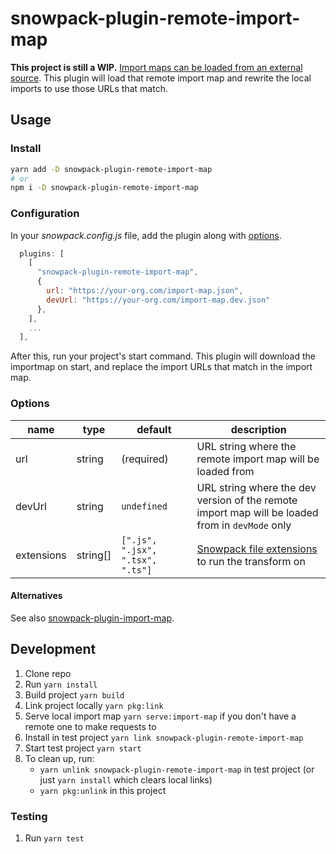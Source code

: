 # snowpack-plugin-remote-import-map

**This project is still a WIP.** [Import maps can be loaded from an external source](https://github.com/WICG/import-maps#installation). This plugin will load that remote import map and rewrite the local imports to use those URLs that match.

## Usage

### Install

```sh
yarn add -D snowpack-plugin-remote-import-map
# or
npm i -D snowpack-plugin-remote-import-map
```

### Configuration

In your _snowpack.config.js_ file, add the plugin along with [options](#options).

```js
  plugins: [
    [
      "snowpack-plugin-remote-import-map",
      {
        url: "https://your-org.com/import-map.json",
        devUrl: "https://your-org.com/import-map.dev.json"
      },
    ],
    ...
  ],
```

After this, run your project's start command. This plugin will download the importmap on start, and replace the import URLs that match in the import map.

### Options

| name       | type     | default                          | description                                                                                                  |
| ---------- | -------- | -------------------------------- | ------------------------------------------------------------------------------------------------------------ |
| url        | string   | (required)                       | URL string where the remote import map will be loaded from                                                   |
| devUrl     | string   | `undefined`                      | URL string where the dev version of the remote import map will be loaded from in `devMode` only              |
| extensions | string[] | `[".js", ".jsx", ".tsx", ".ts"]` | [Snowpack file extensions](https://www.snowpack.dev/guides/plugins#tips-%2F-gotchas) to run the transform on |

#### Alternatives

See also [snowpack-plugin-import-map](https://github.com/zhoukekestar/snowpack-plugin-import-map).

## Development

1. Clone repo
1. Run `yarn install`
1. Build project `yarn build`
1. Link project locally `yarn pkg:link`
1. Serve local import map `yarn serve:import-map` if you don't have a remote one to make requests to
1. Install in test project `yarn link snowpack-plugin-remote-import-map`
1. Start test project `yarn start`
1. To clean up, run:
   - `yarn unlink snowpack-plugin-remote-import-map` in test project (or just `yarn install` which clears local links)
   - `yarn pkg:unlink` in this project

### Testing

1. Run `yarn test`

